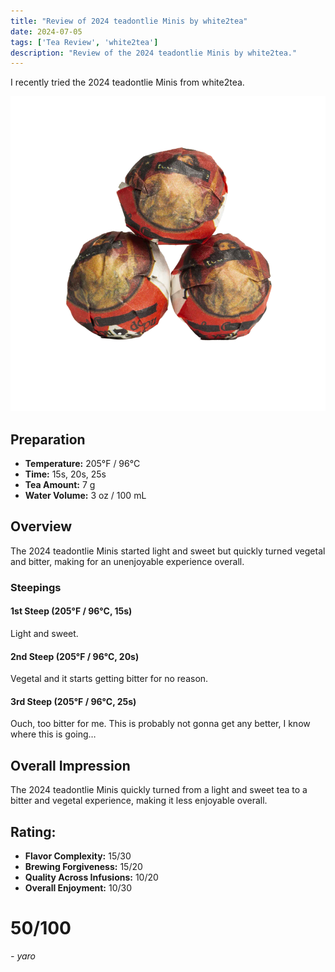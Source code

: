 ```yaml
---
title: "Review of 2024 teadontlie Minis by white2tea"
date: 2024-07-05
tags: ['Tea Review', 'white2tea']
description: "Review of the 2024 teadontlie Minis by white2tea."
---
```


I recently tried the 2024 teadontlie Minis from white2tea.

![](image-22.png)

## Preparation

- **Temperature:** 205°F / 96°C
- **Time:** 15s, 20s, 25s
- **Tea Amount:** 7 g
- **Water Volume:** 3 oz / 100 mL

## Overview

The 2024 teadontlie Minis started light and sweet but quickly turned vegetal and bitter, making for an unenjoyable experience overall.

### Steepings

#### 1st Steep (205°F / 96°C, 15s)

Light and sweet.

#### 2nd Steep (205°F / 96°C, 20s)

Vegetal and it starts getting bitter for no reason.

#### 3rd Steep (205°F / 96°C, 25s)

Ouch, too bitter for me. This is probably not gonna get any better, I know where this is going…

## Overall Impression

The 2024 teadontlie Minis quickly turned from a light and sweet tea to a bitter and vegetal experience, making it less enjoyable overall.

## Rating:

- **Flavor Complexity:** 15/30
- **Brewing Forgiveness:** 15/20
- **Quality Across Infusions:** 10/20
- **Overall Enjoyment:** 10/30

# 50/100

*- yaro*
